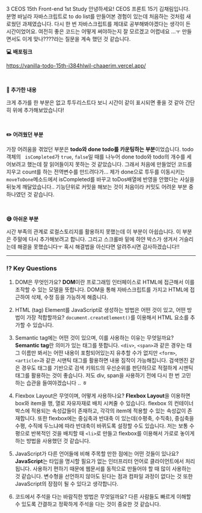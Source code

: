 3 CEOS 15th Front-end 1st Study
안녕하세요! CEOS 프론트 15기 김채림입니다. 분명 바닐라 자바스크립트로 to do list를 만들어본 경험이 있는데 처음하는 것처럼 새로웠던 과제였습니다. 다시 한 번 자바스크립트를 제대로 공부해봐야겠다는 생각이 든 시간이었어요. 여전히 좋은 코드는 어떻게 써야하는지 잘 모르겠고 어렵네요 ...ㅜ 만들면서도 이게 맞나????라는 질문을 계속 했던 것 같습니다.

**💻 배포링크**

 https://vanilla-todo-15th-i384hlwil-chaaerim.vercel.app/

<br>

**📗 추가한 내용**

크게 추가를 한 부분은 없고 투두리스트다 보니 시간이 같이 표시되면 좋을 것 같아 간단히 위에 추가해보았습니다!

<br>

**✏️ 어려웠던 부분**

가장 어려움을 겪었던 부분은 **todo와 done todo를 카운팅하는 부분**이었습니다. todo 객체의 ` isCompleted`가 `true`, `false`일 때를 나누어 done todo와 todo의 개수를 세어보려고 했는데 잘 읽어들이지 못하는 것 같았습니다. 그래서 처음에 만들었던 코드를 지우고 count를 하는 전역변수를 만드려다가... 제가 done으로 투두를 이동시키는 `moveToDone`메소드에서 isCompleted를 바꾸고 toDos배열에 반영을 안했다는 사실을 뒤늦게 깨달았습니다.. 
기능단위로 커밋을 해보는 것이 처음이라 커밋도 어려운 부분 중 하나였던 것 같습니다. 

<br>

**😅 아쉬운 부분**

시간 부족의 관계로 로컬스토리지를 활용하지 못했는데 이 부분이 아쉽습니다. 이 부분은 주말에 다시 추가해보려고 합니다. 그리고 스크롤바 밑에 하얀 박스가 생겨서 거슬리는데 해결을 못했습니다ㅜ 혹시 해결법을 아신다면 알려주시면 감사하겠습니다!!

---
### ⁉️ Key Questions
1. DOM은 무엇인가요?
**DOM**이란 프로그래밍 인터페이스로 HTML에 접근해서 이를 조작할 수 있는 모델을 뜻합니다. DOM을 통해 자바스크립트를 가지고 HTML에 접근하여 삭제, 수정 등을 가능하게 해줍니다. 

2. HTML (tag) Element를 JavaScript로 생성하는 방법은 어떤 것이 있고, 어떤 방법이 가장 적합할까요?
`document.createElement()`를 이용해서 HTML 요소를 추가할 수 있습니다. 

3. Semantic tag에는 어떤 것이 있으며, 이를 사용하는 이유는 무엇일까요?
**Semantic tag**란 의미가 있는 태그를 뜻합니다. `<div>`, `<span>`과 같은 경우는 태그 이름만 봐서는 어떤 내용이 포함되어있는지 유추할 수가 없지만 `<form>`, `<article>`과 같은 시맨틱 태그를 활용하면 내용 짐작이 가능해집니다. 
검색엔진 같은 경우도 태그를 기반으로 검색 키워드의 우선순위를 판단하므로 적절하게 시맨틱 태그를 활용하는 것이 좋습니다. 
저도 div, span을 사용하기 전에 다시 한 번 고민하는 습관을 들여야겠습니다 .. ㅎ

4. Flexbox Layout은 무엇이며, 어떻게 사용하나요?
**Flexbox Layout**을 이용하면 box와 item을 행, 열로 자유자재로 배치 시켜줄 수 있습니다. flexbox 의 컨테이너 박스에 적용되는 속성값들이 존재하고, 각각의 item에 적용할 수 있는 속성값이 존재합니다. 또한 flexbox에는 중심축과 반대축 이 있는데(수평축, 수직축), 중심축을 수평, 수직에 두느냐에 따라 반대축이 바뀌도록 설정할 수도 있습니다. 
저는 보통 수평으로 반복적인 것을 배치할 때 `<li>`로 만들고 flexbox를 이용해서 가로로 놓이게 하는 방법을 사용했던 것 같습니다.

5. JavaScript가 다른 언어들에 비해 주목할 만한 점에는 어떤 것들이 있나요?
**JavaScript**는 타입을 명시할 필요가 없는 인터프리터 언어로 클라이언트에서 처리됩니다. 사용하기 편하기 때문에 웹문서를 동적으로 만들어야 할 때 많이 사용하는 것 같습니다. 변수형을 선언하지 않아도 된다는 점과 컴파일 과정이 없다는 것 또한 JavaScript의 장점이 될 수 있다고 생각합니다. 

6. 코드에서 주석을 다는 바람직한 방법은 무엇일까요?
다른 사람들도 빠르게 이해할 수 있도록 간결하고 정확하게 주석을 다는 것이 중요한 것 같습니다.


